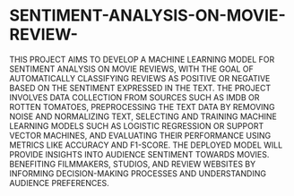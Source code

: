 # SENTIMENT-ANALYSIS-ON-MOVIE-REVIEW-
THIS PROJECT AIMS TO DEVELOP A MACHINE LEARNING MODEL FOR SENTIMENT ANALYSIS ON MOVIE REVIEWS, WITH THE GOAL OF AUTOMATICALLY CLASSIFYING REVIEWS AS POSITIVE OR NEGATIVE BASED ON THE SENTIMENT EXPRESSED IN THE TEXT. THE PROJECT INVOLVES DATA COLLECTION FROM SOURCES SUCH AS IMDB OR ROTTEN TOMATOES, PREPROCESSING THE TEXT DATA BY REMOVING NOISE AND NORMALIZING TEXT, SELECTING AND TRAINING MACHINE LEARNING MODELS SUCH AS LOGISTIC REGRESSION OR SUPPORT VECTOR MACHINES, AND EVALUATING THEIR PERFORMANCE USING METRICS LIKE ACCURACY AND F1-SCORE. THE DEPLOYED MODEL WILL PROVIDE INSIGHTS INTO AUDIENCE SENTIMENT TOWARDS MOVIES. BENEFITING FILMMAKERS, STUDIOS, AND REVIEW WEBSITES BY INFORMING DECISION-MAKING PROCESSES AND UNDERSTANDING AUDIENCE PREFERENCES.
